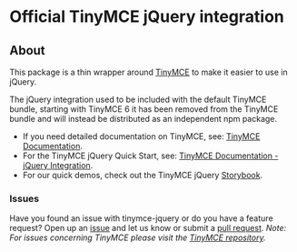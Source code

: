 # Official TinyMCE jQuery integration

## About

This package is a thin wrapper around [TinyMCE](https://github.com/tinymce/tinymce)
to make it easier to use in jQuery.

The jQuery integration used to be included with the default TinyMCE bundle,
starting with TinyMCE 6 it has been removed from the TinyMCE bundle and will
instead be distributed as an independent npm package.

* If you need detailed documentation on TinyMCE, see:
[TinyMCE Documentation](https://www.tiny.cloud/docs/).
* For the TinyMCE jQuery Quick Start, see:
[TinyMCE Documentation - jQuery Integration](https://www.tiny.cloud/docs/integrations/jquery/).
* For our quick demos, check out the TinyMCE jQuery
[Storybook](https://tinymce.github.io/tinymce-jquery/).


### Issues

Have you found an issue with tinymce-jquery or do you have a feature request?
Open up an [issue](https://github.com/tinymce/tinymce-jquery/issues) and let us
know or submit a [pull request](https://github.com/tinymce/tinymce-jquery/pulls).
*Note: For issues concerning TinyMCE please visit the
[TinyMCE repository](https://github.com/tinymce/tinymce).*